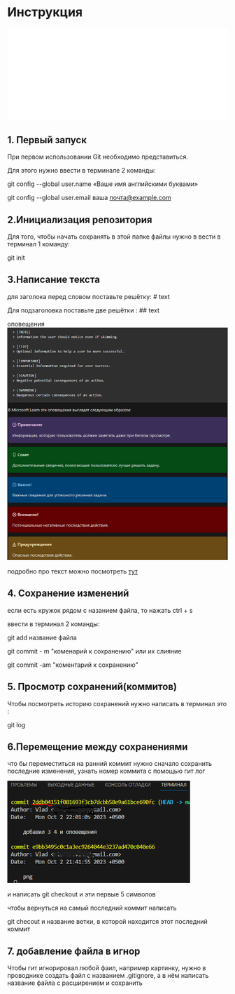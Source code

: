 # Инструкция
![logo](Git-Logo-White.png)
## 1. Первый запуск
При первом использовании Git необходимо представиться.

Для этого нужно ввести в терминале 2 команды:

git config --global user.name «Ваше имя английскими буквами»

git config --global user.email ваша почта@example.com


## 2.Инициализация репозитория
Для того, чтобы начать сохранять в этой папке файлы нужно в вести в терминал 1 команду:

git init


## 3.Написание текста
для заголока перед словом поставьте решётку:  # text

Для подзаголовка поставьте две решётки : ## text

оповещения
![оповещения](Снимок.PNG)

подробно про текст можно посмотреть [тут](https://learn.microsoft.com/ru-ru/contribute/content/markdown-reference)


## 4. Сохранение изменений
если есть кружок рядом с назанием файла, то нажать ctrl + s

ввести в терминал 2 команды:

git add название файла

git commit - m "коменарий к сохранению" или их слияние

git commit -am "коментарий к сохранению"

## 5. Просмотр сохранений(коммитов)
 Чтобы посмотреть историю сохранений нужно написать в терминал это :

 git log

## 6.Перемещение между сохранениями 
что бы переместиться на ранний коммит нужно сначало сохранить последние изменения, узнать номер коммита с помощью гит лог

![sd](Снимок1.PNG)

и написать
git checkout и эти первые 5 символов

чтобы вернуться на самый последний коммит написать

 git checout и название ветки, в которой находится этот последний коммит
## 7. добавление файла в игнор
Чтобы гит игнорировал любой фаил, например картинку, нужно в проводнике создать файл с названием .gitignore, а в нём написать название файла с расширением и сохранить